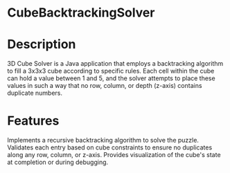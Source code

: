 # CubeBacktrackingSolver
# Description
3D Cube Solver is a Java application that employs a backtracking algorithm to fill a 3x3x3 cube according to specific rules. Each cell within the cube can hold a value between 1 and 5, and the solver attempts to place these values in such a way that no row, column, or depth (z-axis) contains duplicate numbers.

# Features
Implements a recursive backtracking algorithm to solve the puzzle.
Validates each entry based on cube constraints to ensure no duplicates along any row, column, or z-axis.
Provides visualization of the cube's state at completion or during debugging.
